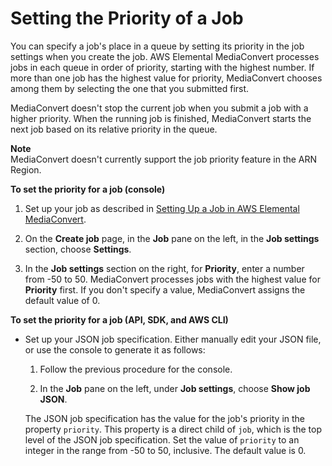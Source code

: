 # Setting the Priority of a Job<a name="setting-the-priority-of-a-job"></a>

You can specify a job's place in a queue by setting its priority in the job settings when you create the job\. AWS Elemental MediaConvert processes jobs in each queue in order of priority, starting with the highest number\. If more than one job has the highest value for priority, MediaConvert chooses among them by selecting the one that you submitted first\.

MediaConvert doesn't stop the current job when you submit a job with a higher priority\. When the running job is finished, MediaConvert starts the next job based on its relative priority in the queue\.

**Note**  
MediaConvert doesn't currently support the job priority feature in the ARN Region\.

**To set the priority for a job \(console\)**

1. Set up your job as described in [Setting Up a Job in AWS Elemental MediaConvert](setting-up-a-job.md)\.

1. On the **Create job** page, in the **Job** pane on the left, in the **Job settings** section, choose **Settings**\.

1. In the **Job settings** section on the right, for **Priority**, enter a number from \-50 to 50\. MediaConvert processes jobs with the highest value for **Priority** first\. If you don't specify a value, MediaConvert assigns the default value of 0\.

**To set the priority for a job \(API, SDK, and AWS CLI\)**
+ Set up your JSON job specification\. Either manually edit your JSON file, or use the console to generate it as follows:

  1. Follow the previous procedure for the console\.

  1. In the **Job** pane on the left, under **Job settings**, choose **Show job JSON**\.

  The JSON job specification has the value for the job's priority in the property `priority`\. This property is a direct child of `job`, which is the top level of the JSON job specification\. Set the value of `priority` to an integer in the range from \-50 to 50, inclusive\. The default value is 0\.